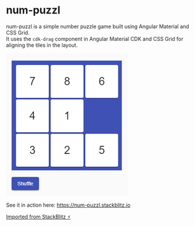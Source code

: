 # num-puzzl

num-puzzl is a simple number puzzle game built using Angular Material and CSS Grid. <br>
It uses the `cdk-drag` component in Angular Material CDK and CSS Grid for aligning the tiles in the layout.

<p>
  <img src="./img/num-puzzle.png" alt="num puzzle" width="333">
</p>

See it in action here: https://num-puzzl.stackblitz.io

[Imported from StackBlitz ⚡️](https://stackblitz.com/@Ndibui)
